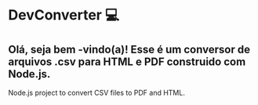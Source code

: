 # DevConverter 💻

Olá, seja bem -vindo(a)! 
Esse é um conversor de arquivos .csv para HTML e PDF construido com Node.js.
---
Node.js project to convert CSV files to PDF and HTML. 
